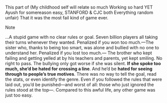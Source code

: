 This part of (My childhood self will relate so much 
Working so hard YET Ayush for somereason easy, STANFORD & CJC both
Everything random unfair)
That it was the most fail kind of game ever.
>[!Note]
…A stupid game with no clear rules or goal. Seven billion players all taking
their turns whenever they wanted. Penalized if you won too much.—The sister
who, thanks to being too smart, was alone and bullied with no one to understand
her. Penalized if you lost too much.—
The brother who kept failing and getting yelled at by his teachers and parents, yet kept smiling. No right to pass. The bullying only got worse if she was silent. **If she spoke too much, she’d be hated for crossing a line**. And he’d be **hated for seeing through to people’s true
motives**. There was no way to tell the goal, read the stats, or even identify the genre. Even if you followed the rules that were laid out, you’d be punished—and
worst of all: those who just ignored the rules stood at the top—. Compared to this awful life, any other game was just too easy.

